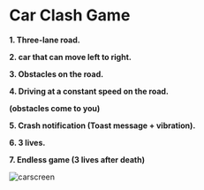 # Car Clash Game

**1. Three-lane road.**

**2. car that can move left to right.**

**3. Obstacles on the road.**

**4. Driving at a constant speed on the road.**

**(obstacles come to you)**

**5. Crash notification (Toast message + vibration).**

**6. 3 lives.**

**7. Endless game (3 lives  after death)**

![carscreen](https://github.com/yaron16ll/CarClash1/assets/60570643/e68e4868-ff54-4e32-91d5-e96c4e862f41)


